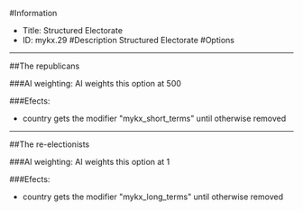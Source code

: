 #Information
 - Title: Structured Electorate
 - ID: mykx.29
#Description
Structured Electorate
#Options

___
##The republicans

###AI weighting:
AI weights this option at 500


###Efects:<ul><li>country gets the modifier "mykx_short_terms" until otherwise removed</li></ul>

___
##The re-electionists

###AI weighting:
AI weights this option at 1


###Efects:<ul><li>country gets the modifier "mykx_long_terms" until otherwise removed</li></ul>
